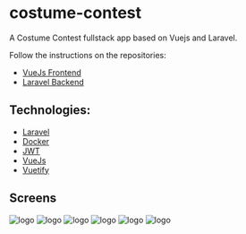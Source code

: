 # costume-contest
A Costume Contest fullstack app based on Vuejs and Laravel.

Follow the instructions on the repositories:
* [VueJs Frontend](https://github.com/kaitoqueiroz/costume-contest-front)
* [Laravel Backend](https://github.com/kaitoqueiroz/costume-contest-back)

## Technologies:

* [Laravel](https://laravel.com/)
* [Docker](https://www.docker.com/)
* [JWT](https://jwt.io/)
* [VueJs](https://vuejs.org/)
* [Vuetify](https://vuetifyjs.com/)

## Screens

![logo](https://github.com//kaitoqueiroz/costume-contest/blob/master/files/1.png?raw=true)
![logo](https://github.com//kaitoqueiroz/costume-contest/blob/master/files/2.png?raw=true)
![logo](https://github.com//kaitoqueiroz/costume-contest/blob/master/files/3.png?raw=true)
![logo](https://github.com//kaitoqueiroz/costume-contest/blob/master/files/4.png?raw=true)
![logo](https://github.com//kaitoqueiroz/costume-contest/blob/master/files/5.png?raw=true)
![logo](https://github.com//kaitoqueiroz/costume-contest/blob/master/files/6.png?raw=true)
